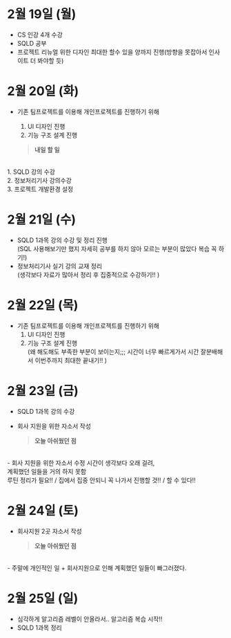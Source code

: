 # 2월 19일 (월)
- CS 인강 4개 수강
- SQLD 공부
- 프로젝트 리뉴얼 위한 디자인 최대한 할수 있을 양까지 진행(방향을 못잡아서 인사이트 더 봐야할 듯)

# 2월 20일 (화)
- 기존 팀프로젝트를 이용해 개인프로젝트를 진행하기 위해
    1. UI 디자인 진행
    2. 기능 구조 설계 진행 

    > **내일 할 일**
<br> 
    1.&nbsp;SQLD 강의 수강 <br>
    2.&nbsp;정보처리기사 강의수강<br>
    3.&nbsp;프로젝트 개발환경 설정

# 2월 21일 (수)
- SQLD 1과목 강의 수강 및 정리 진행<br> 
    (SQL 사용해보기만 했지 자세히 공부를 하지 않아 모르는 부분이 많았다 복습 꼭 하기!)
- 정보처리기사 실기 강의 교재 정리<br>
    (생각보다 자료가 많아서 정리 후 집중적으로 수강하기!! )

# 2월 22일 (목)
- 기존 팀프로젝트를 이용해 개인프로젝트를 진행하기 위해
    1. UI 디자인 진행
    2. 기능 구조 설계 진행 <br>
        (왜 해도해도 부족한 부분이 보이는지;;; 시간이 너무 빠르게가서 시간 잘분배해서 이번주까지 최대한 끝내기!! )

# 2월 23일 (금)
- SQLD 1과목 강의 수강
- 회사 지원을 위한 자소서 작성

    > **오늘 아쉬웠던 점**
<br> 
    -&nbsp;회사 지원을 위한 자소서 수정 시간이 생각보다 오래 걸려, <br>계획했던 일들을 거의 하지 못함<br>
    루틴 정리가 필요!! / 집에서 집중 안되니 꼭 나가서 진행할 것!! / 할 수 있다!!

# 2월 24일 (토)
- 회사지원 2곳 자소서 작성

    > **오늘 아쉬웠던 점**
<br> 
    -&nbsp;주말에 개인적인 일 + 회사지원으로 인해 계획했던 일들이 빠그러졌다. 


# 2월 25일 (일)
- 심각하게 알고리즘 레벨이 안올라서.. 알고리즘 복습 시작!!
- SQLD 1과목 정리
